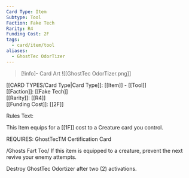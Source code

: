 ```yaml
---
Card Type: Item
Subtype: Tool
Faction: Fake Tech
Rarity: R4
Funding Cost: 2F
tags:
  - card/item/tool
aliases:
  - GhostTec OdorTizer
---
```

> [!info]- Card Art
> ![[GhostTec OdorTizer.png]]

[[CARD TYPES/Card Type|Card Type]]: [[Item]] - [[Tool]]  
[[Faction]]: [[Fake Tech]]  
[[Rarity]]: [[R4]]  
[[Funding Cost]]: [[2F]]  
  
Rules Text:  
  
This Item equips for a [[1F]] cost to a Creature card you control.  
  
REQUIRES: GhostTecTM Certification Card  
  
/Ghosts Fart Too/ If this item is equipped to a creature, prevent the next revive your enemy attempts.  
  
Destroy GhostTec Odortizer after two (2) activations.  